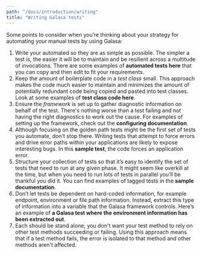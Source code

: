 ```yaml
---
path: "/docs/introduction/writing"
title: "Writing Galasa tests"
---
```


Some points to consider when you’re thinking about your strategy for automating your manual tests by using Galasa:

1.	Write your automated <tests> so they are as simple as possible. The simpler a test is, the easier it will be to maintain and be resilient across a multitude of invocations. There are some examples of **automated tests here** that you can copy and then edit to fit your requirements.
1.	Keep the amount of boilerplate code in a *test class* small. This approach makes the code much easier to maintain and minimizes the amount of potentially redundant code being copied and pasted into test classes. Look at some examples of **test class code here**. 
1.	Ensure the *framework* is set up to gather diagnostic information on behalf of the test.  There's nothing worse than a test failing and not having the right diagnostics to work out the cause. For examples of setting up the framework, check out the **configuring documentation**.
1.	Although focusing on the golden path tests might be the first set of tests you automate, don't stop there.  Writing tests that attempt to force errors and drive error paths within your applications are likely to expose interesting bugs. In this **sample test**, the code forces an application error. 
1.	Structure your collection of tests so that it’s easy to identify the set of tests that need to run at any given phase. It might seem like overkill at the time, but when you need to run lots of tests in parallel you’ll be thankful you did it. You can find examples of tagged tests in the **sample documentation**.
1.	Don’t let tests be dependent on hard-coded information, for example endpoint, environment or file path information. Instead, extract this type of information into a variable that the Galasa framework controls. Here’s an example of **a Galasa test where the environment information has been extracted out**.
1.  Each <test method> should be stand alone; you don't want your test method to rely on other test methods succeeding or failing. Using this approach means that if a test method fails, the error is isolated to that method and other methods aren't affected.



